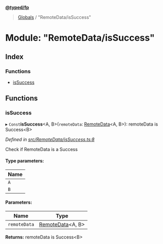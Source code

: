 **[@typed/fp](../README.md)**

> [Globals](../globals.md) / "RemoteData/isSuccess"

# Module: "RemoteData/isSuccess"

## Index

### Functions

* [isSuccess](_remotedata_issuccess_.md#issuccess)

## Functions

### isSuccess

▸ `Const`**isSuccess**\<A, B>(`remoteData`: [RemoteData](_remotedata_remotedata_.md#remotedata)\<A, B>): remoteData is Success\<B>

*Defined in [src/RemoteData/isSuccess.ts:8](https://github.com/TylorS/typed-fp/blob/f27ba3e/src/RemoteData/isSuccess.ts#L8)*

Check if RemoteData is a Success

#### Type parameters:

Name |
------ |
`A` |
`B` |

#### Parameters:

Name | Type |
------ | ------ |
`remoteData` | [RemoteData](_remotedata_remotedata_.md#remotedata)\<A, B> |

**Returns:** remoteData is Success\<B>
